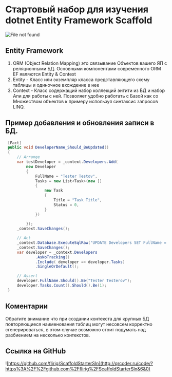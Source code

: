 # Стартовый набор для изучения dotnet Entity Framework Scaffold 

![File not found](http://www.plantuml.com/plantuml/proxy?cache=no&src=test.txt)

## Entity Framework
1. ORM (Object Relation Mapping) это связывание Объектов вашего ЯП с реляционными БД. Основными компонентами современного ORM EF являются Entity & Context
2. Entity - Класс или экземпляр класса представляющего схему таблицы и одиночное вхождение в нее
3. Context - Класс содержащий набор коллекций энтити из БД и набор Апи для работы с ней. Позволяет удобно работать с Базой как со Множеством объектов к примеру используя синтаксис запросов LINQ.

## Пример добавления и обновления записи в БД.

   ```c#
    [Fact]
    public void DeveloperName_Should_BeUpdated()
    {
        // Arrange
        var testDeveloper = _context.Developers.Add(
            new Developer
            {
                FullName = "Tester Testov",
                Tasks = new List<Task>(new []
                {
                    new Task
                    {
                        Title = "Task Title",
                        Status = 0,
                    }
                })
                
            });
        _context.SaveChanges();

        // Act
        _context.Database.ExecuteSqlRaw("UPDATE Developers SET FullName = 'Tester Testerov' WHERE Id=1");
        _context.SaveChanges();
        var developer = _context.Developers
                .AsNoTracking()
                .Include( developer => developer.Tasks)
                .SingleOrDefault();

        // Assert
        developer.FullName.Should().Be("Tester Testerov");
        developer.Tasks.Count().Should().Be(1);
    }
   ```

## Коментарии
Обратите внимание что при создании контекста для крупных БД повторяющиеся наименования таблиц могут несовсем корректно сгенерироваться,
в этом случае возможно стоит подумать над разбиением на несколько контекстов.
## Ссылка на GitHub
![https://github.com/flirig/ScaffoldStarterSln](http://qrcoder.ru/code/?https%3A%2F%2Fgithub.com%2Fflirig%2FScaffoldStarterSln&6&0)

